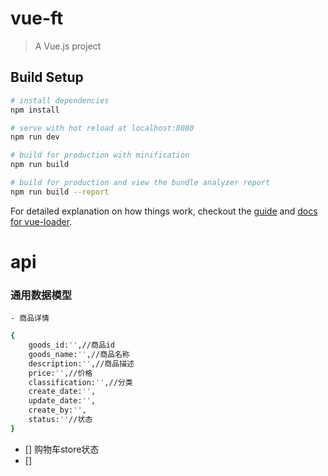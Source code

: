 # vue-ft

> A Vue.js project

## Build Setup

``` bash
# install dependencies
npm install

# serve with hot reload at localhost:8080
npm run dev

# build for production with minification
npm run build

# build for production and view the bundle analyzer report
npm run build --report
```

For detailed explanation on how things work, checkout the [guide](http://vuejs-templates.github.io/webpack/) and [docs for vue-loader](http://vuejs.github.io/vue-loader).


# api
### 通用数据模型
    - 商品详情
``` bash
{
    goods_id:'',//商品id
    goods_name:'',//商品名称
    description:'',//商品描述
    price:'',//价格
    classification:'',//分类
    create_date:'',
    update_date:'',
    create_by:'',
    status:''//状态
}
```


- [] 购物车store状态
- [] 
